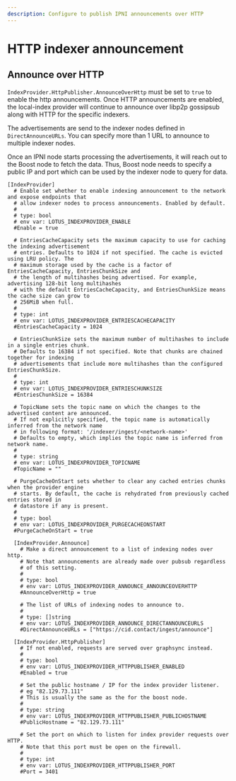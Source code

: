 ```yaml
---
description: Configure to publish IPNI announcements over HTTP
---
```


# HTTP indexer announcement

## Announce over HTTP

`IndexProvider.HttpPublisher.AnnounceOverHttp` must be set to `true` to enable the http announcements. Once HTTP announcements are enabled, the local-index provider will continue to announce over libp2p gossipsub along with HTTP for the specific indexers.

The advertisements are send to the indexer nodes defined in `DirectAnnounceURLs`. You can specify more than 1 URL to announce to multiple indexer nodes.

Once an IPNI node starts processing the advertisements, it will reach out to the Boost node to fetch the data. Thus, Boost node needs to specify a public IP and port which can be used by the indexer node to query for data.

```
[IndexProvider]
  # Enable set whether to enable indexing announcement to the network and expose endpoints that
  # allow indexer nodes to process announcements. Enabled by default.
  #
  # type: bool
  # env var: LOTUS_INDEXPROVIDER_ENABLE
  #Enable = true

  # EntriesCacheCapacity sets the maximum capacity to use for caching the indexing advertisement
  # entries. Defaults to 1024 if not specified. The cache is evicted using LRU policy. The
  # maximum storage used by the cache is a factor of EntriesCacheCapacity, EntriesChunkSize and
  # the length of multihashes being advertised. For example, advertising 128-bit long multihashes
  # with the default EntriesCacheCapacity, and EntriesChunkSize means the cache size can grow to
  # 256MiB when full.
  #
  # type: int
  # env var: LOTUS_INDEXPROVIDER_ENTRIESCACHECAPACITY
  #EntriesCacheCapacity = 1024

  # EntriesChunkSize sets the maximum number of multihashes to include in a single entries chunk.
  # Defaults to 16384 if not specified. Note that chunks are chained together for indexing
  # advertisements that include more multihashes than the configured EntriesChunkSize.
  #
  # type: int
  # env var: LOTUS_INDEXPROVIDER_ENTRIESCHUNKSIZE
  #EntriesChunkSize = 16384

  # TopicName sets the topic name on which the changes to the advertised content are announced.
  # If not explicitly specified, the topic name is automatically inferred from the network name
  # in following format: '/indexer/ingest/<network-name>'
  # Defaults to empty, which implies the topic name is inferred from network name.
  #
  # type: string
  # env var: LOTUS_INDEXPROVIDER_TOPICNAME
  #TopicName = ""

  # PurgeCacheOnStart sets whether to clear any cached entries chunks when the provider engine
  # starts. By default, the cache is rehydrated from previously cached entries stored in
  # datastore if any is present.
  #
  # type: bool
  # env var: LOTUS_INDEXPROVIDER_PURGECACHEONSTART
  #PurgeCacheOnStart = true

  [IndexProvider.Announce]
    # Make a direct announcement to a list of indexing nodes over http.
    # Note that announcements are already made over pubsub regardless
    # of this setting.
    #
    # type: bool
    # env var: LOTUS_INDEXPROVIDER_ANNOUNCE_ANNOUNCEOVERHTTP
    #AnnounceOverHttp = true

    # The list of URLs of indexing nodes to announce to.
    #
    # type: []string
    # env var: LOTUS_INDEXPROVIDER_ANNOUNCE_DIRECTANNOUNCEURLS
    #DirectAnnounceURLs = ["https://cid.contact/ingest/announce"]

  [IndexProvider.HttpPublisher]
    # If not enabled, requests are served over graphsync instead.
    #
    # type: bool
    # env var: LOTUS_INDEXPROVIDER_HTTPPUBLISHER_ENABLED
    #Enabled = true

    # Set the public hostname / IP for the index provider listener.
    # eg "82.129.73.111"
    # This is usually the same as the for the boost node.
    #
    # type: string
    # env var: LOTUS_INDEXPROVIDER_HTTPPUBLISHER_PUBLICHOSTNAME
    #PublicHostname = "82.129.73.111"

    # Set the port on which to listen for index provider requests over HTTP.
    # Note that this port must be open on the firewall.
    #
    # type: int
    # env var: LOTUS_INDEXPROVIDER_HTTPPUBLISHER_PORT
    #Port = 3401
```

